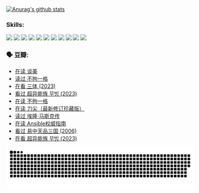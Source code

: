 
[![Anurag's github stats](https://github-readme-stats.vercel.app/api?username=w940853815)](https://github.com/anuraghazra/github-readme-stats)

### Skills:

<code><img height="32" src="https://cdn.jsdelivr.net/npm/simple-icons@v5/icons/python.svg"></code>
<code><img height="32" src="https://cdn.jsdelivr.net/npm/simple-icons@v5/icons/javascript.svg"></code>
<code><img height="32" src="https://cdn.jsdelivr.net/npm/simple-icons@v5/icons/django.svg"></code>
<code><img height="32" src="https://cdn.jsdelivr.net/npm/simple-icons@v5/icons/flask.svg"></code>
<code><img height="32" src="https://cdn.jsdelivr.net/npm/simple-icons@v5/icons/vuetify.svg"></code>
<code><img height="32" src="https://cdn.jsdelivr.net/npm/simple-icons@v5/icons/git.svg"></code>
<code><img height="32" src="https://cdn.jsdelivr.net/npm/simple-icons@v5/icons/docker.svg"></code>
<code><img height="32" src="https://cdn.jsdelivr.net/npm/simple-icons@v5/icons/postgresql.svg"></code>
<code><img height="32" src="https://cdn.jsdelivr.net/npm/simple-icons@v5/icons/elasticsearch.svg"></code>
<code><img height="32" src="https://cdn.jsdelivr.net/npm/simple-icons@v5/icons/macos.svg"></code>
<code><img height="32" src="https://cdn.jsdelivr.net/npm/simple-icons@v5/icons/linux.svg"></code>

### 🗣 豆瓣:

<!-- DOUBAN-ACTIVITIES:START -->
- [在读 谈美](https://www.douban.com/people/136069238/status/4560861771/?_i=11933372)
- [读过 不拘一格](https://www.douban.com/people/136069238/status/4560861445/?_i=11933372)
- [在看 三体‎ (2023)](https://www.douban.com/people/136069238/status/4558185093/?_i=11933372)
- [看过 超异能族 무빙‎ (2023)](https://www.douban.com/people/136069238/status/4556824186/?_i=11933372)
- [在读 不拘一格](https://www.douban.com/people/136069238/status/4541712161/?_i=11933372)
- [在读 刀尖（最新修订珍藏版）](https://www.douban.com/people/136069238/status/4541711339/?_i=11933372)
- [读过 埃隆·马斯克传](https://www.douban.com/people/136069238/status/4541710351/?_i=11933372)
- [在读 Ansible权威指南](https://www.douban.com/people/136069238/status/4539151450/?_i=11933372)
- [看过 易中天品三国‎ (2006)](https://www.douban.com/people/136069238/status/4529910812/?_i=11933372)
- [在看 超异能族 무빙‎ (2023)](https://www.douban.com/people/136069238/status/4527291077/?_i=11933372)
<!-- DOUBAN-ACTIVITIES:END -->


![Snake animation](https://raw.githubusercontent.com/w940853815/w940853815/output/github-contribution-grid-snake.svg)

<!--
**w940853815/w940853815** is a ✨ _special_ ✨ repository because its `README.md` (this file) appears on your GitHub profile.

Here are some ideas to get you started:

- 🔭 I’m currently working on ...
- 🌱 I’m currently learning ...
- 👯 I’m looking to collaborate on ...
- 🤔 I’m looking for help with ...
- 💬 Ask me about ...
- 📫 How to reach me: ...
- 😄 Pronouns: ...
- ⚡ Fun fact: ...
-->
